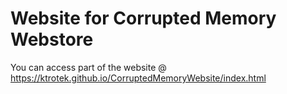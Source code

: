 # Website for Corrupted Memory Webstore

You can access part of the website @
https://ktrotek.github.io/CorruptedMemoryWebsite/index.html
